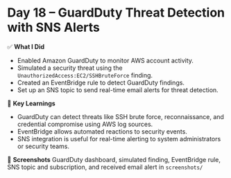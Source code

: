# Day 18 – GuardDuty Threat Detection with SNS Alerts

✅ **What I Did**
- Enabled Amazon GuardDuty to monitor AWS account activity.
- Simulated a security threat using the `UnauthorizedAccess:EC2/SSHBruteForce` finding.
- Created an EventBridge rule to detect GuardDuty findings.
- Set up an SNS topic to send real-time email alerts for threat detection.

🧠 **Key Learnings**
- GuardDuty can detect threats like SSH brute force, reconnaissance, and credential compromise using AWS log sources.
- EventBridge allows automated reactions to security events.
- SNS integration is useful for real-time alerting to system administrators or security teams.

📸 **Screenshots**
GuardDuty dashboard, simulated finding, EventBridge rule, SNS topic and subscription, and received email alert in `screenshots/`
